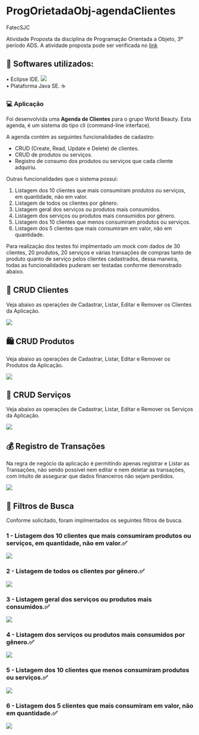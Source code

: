 # ProgOrietadaObj-agendaClientes
 FatecSJC
 
 Atividade Proposta da disciplina de Programação Orientada a Objeto, 3º período ADS. 
 A atividade proposta pode ser verificada no [link](https://github.com/mariana299/ProgOrietadaObj-agendaClientes/blob/main/Atividade_POO.pdf)
 
## 📌  Softwares utilizados:
• Eclipse IDE. <img src="https://i.ibb.co/zsTgDF3/download.png"/></br>
• Plataforma Java SE. ☕ </br>

### 💻 Aplicação

Foi desenvolvida uma **Agenda de Clientes** para o grupo World Beauty. Esta agenda, é um sistema do tipo cli (command-line interface).</br>

A agenda contém as seguintes funcionalidades de cadastro:
* CRUD (Create, Read, Update e Delete) de clientes.
* CRUD de produtos ou serviços.
* Registro de consumo dos produtos ou serviços que cada cliente adquiriu.

Outras funcionalidades que o sistema possui:
1. Listagem dos 10 clientes que mais consumiram produtos ou serviços, em quantidade, não em valor.
2. Listagem de todos os clientes por gênero.
3. Listagem geral dos serviços ou produtos mais consumidos.
4. Listagem dos serviços ou produtos mais consumidos por gênero.
5. Listagem dos 10 clientes que menos consumiram produtos ou serviços.
6. Listagem dos 5 clientes que mais consumiram em valor, não em quantidade.

Para realização dos testes foi implmentado um mock com dados de 30 clientes, 20 produtos, 20 serviços e várias transações de compras tanto de produto quanto de serviço pelos clientes cadastrados, dessa maneira, todas as funcionalidades puderam ser testadas conforme demonstrado abaixo.

## 👥 CRUD Clientes

 Veja abaixo as operações de Cadastrar, Listar, Editar e Remover os Clientes da Aplicação.

![](https://github.com/mariana299/ProgOrietadaObj-agendaClientes/blob/main/gifs/CRUD_Cliente.gif)



## 🛍 CRUD Produtos

 Veja abaixo as operações de Cadastrar, Listar, Editar e Remover os Produtos da Aplicação.

![](https://github.com/mariana299/ProgOrietadaObj-agendaClientes/blob/main/gifs/CRUD_Produto.gif)


## 👫 CRUD Serviços

 Veja abaixo as operações de Cadastrar, Listar, Editar e Remover os Serviços da Aplicação.

![](https://github.com/mariana299/ProgOrietadaObj-agendaClientes/blob/main/gifs/CRUD_Servico.gif)


## 💰 Registro de Transações

 Na regra de negócio da aplicação é permitindo apenas registrar e Listar as Transações, não sendo possível nem editar e nem deletar as transações, com intuito de assegurar que dados financeiros não sejam perdidos.

![](https://github.com/mariana299/ProgOrietadaObj-agendaClientes/blob/main/gifs/Reg_Transacoes.gif)


## 🔎 Filtros de Busca

Conforme solicitado, foram implmentados os seguintes filtros de busca.

### 1 - Listagem dos 10 clientes que mais consumiram produtos ou serviços, em quantidade, não em valor.✅
![](https://github.com/mariana299/ProgOrietadaObj-agendaClientes/blob/main/gifs/Busca_1.gif)

### 2 - Listagem de todos os clientes por gênero.✅
![](https://github.com/mariana299/ProgOrietadaObj-agendaClientes/blob/main/gifs/Busca_2.gif)

### 3 - Listagem geral dos serviços ou produtos mais consumidos.✅
![](https://github.com/mariana299/ProgOrietadaObj-agendaClientes/blob/main/gifs/Busca_3.gif)

### 4 - Listagem dos serviços ou produtos mais consumidos por gênero.✅
![](https://github.com/mariana299/ProgOrietadaObj-agendaClientes/blob/main/gifs/Busca_4.gif)

### 5 - Listagem dos 10 clientes que menos consumiram produtos ou serviços.✅
![](https://github.com/mariana299/ProgOrietadaObj-agendaClientes/blob/main/gifs/Busca_5.gif)

### 6 - Listagem dos 5 clientes que mais consumiram em valor, não em quantidade.✅
![](https://github.com/mariana299/ProgOrietadaObj-agendaClientes/blob/main/gifs/Busca_6.gif)

